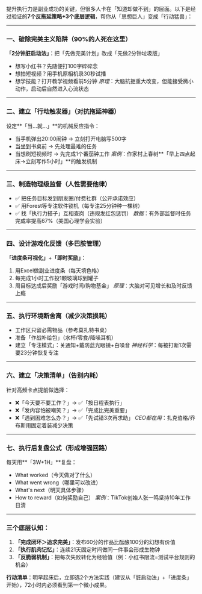 提升执行力是副业成功的关键，但很多人卡在「知道却做不到」的层面。以下是经过验证的**7个反拖延策略+3个底层逻辑**，帮你从「思想巨人」变成「行动猛兽」：

---

### 一、破除完美主义陷阱（90%的人死在这里）
**「2分钟脏启动法」**：把「先做完美计划」改成「先做2分钟垃圾版」
- 想写小红书？先随便打100字碎碎念
- 想拍短视频？用手机原相机录30秒试播
- 想学技能？打开教学视频看前5分钟
*原理*：大脑抗拒重大改变，但能接受微小动作，启动后自然进入心流状态

---

### 二、建立「行动触发器」（对抗拖延神器）
设定**「当...就...」**的机械反应指令：
- 当手机弹出20:00闹钟 → 立刻打开电脑写500字
- 当坐到书桌前 → 先处理最难的任务
- 当想刷短视频时 → 先完成1个番茄钟工作
*案例*：作家村上春树**「早上四点起床→立刻写作5小时」**的触发机制

---

### 三、制造物理级监督（人性需要他律）
- ✅ 把任务目标发到朋友圈/付费社群（公开承诺效应）
- ✅ 用Forest等专注软件锁机（每专注25分钟种一棵树）
- ✅ 找「执行力搭子」互相查岗（违规发红包惩罚）
*数据*：有外部监督时任务完成率提高67%（美国心理学会实验）

---

### 四、设计游戏化反馈（多巴胺管理）
**「进度条可视化」**+**「即时奖励」**：
1. 用Excel做副业进度条（每天填色格）
2. 每完成1小时工作投1颗玻璃球到罐子
3. 周目标达成后奖励「游戏时间/购物基金」
*原理*：大脑对可见增长和及时反馈上瘾

---

### 五、执行环境断舍离（减少决策损耗）
- 工作区只留必需物品（参考莫扎特书桌）
- 准备「作战补给包」（水杯/零食/降噪耳机）
- 建立「专注模式」：关通知+戴防蓝光眼镜+白噪音
*神经科学*：每被打断1次需要23分钟恢复专注

---

### 六、建立「决策清单」（告别内耗）
针对高频卡点提前做选择：
- ❌「今天要不要工作？」→ ✅「按日程表执行」
- ❌「发内容怕被嘲笑？」→ ✅「完成比完美重要」
- ❌「遇到困难怎么办？」→ ✅「先试错3次再求助」
*CEO都在用*：扎克伯格/乔布斯用固定着装减少决策

---

### 七、执行后复盘公式（形成增强回路）
每天用**「3W+1H」**复盘：
- What worked（今天做对了什么）
- What went wrong（哪里可以改进）
- What's next（明天具体步骤）
- How to reward（如何奖励自己）
*案例*：TikTok创始人张一鸣坚持10年工作日清

---

### 三个底层认知：
1. **「完成闭环＞追求完美」**：发布60分的作品比酝酿100分的幻想有价值
2. **「执行肌肉记忆」**：连续21天固定时间做同一件事会形成生物钟
3. **「反脆弱机制」**：把每次失败转化为经验值（例：小红书限流=测试平台规则的机会）

**行动清单**：明早起床后，立即选2个方法实践（建议从「脏启动法」+「进度条」开始），72小时内必须看到第一个微小成果。

